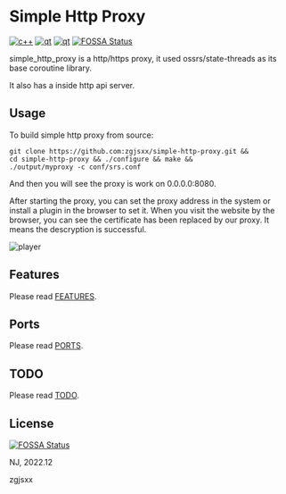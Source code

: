 # Simple Http Proxy
[![c++](https://img.shields.io/static/v1?label=build&message=passing&color=green)](https://www.python.org/)
[![qt](https://img.shields.io/static/v1?label=statethread&message=1.9&color=blue)](https://www.python.org/)
[![qt](https://img.shields.io/static/v1?label=openssl&message=1.1.1l&color=blue)](https://www.python.org/)
[![FOSSA Status](https://app.fossa.com/api/projects/git%2Bgithub.com%2Fzgjsxx%2Fsimple-http-proxy.svg?type=shield)](https://app.fossa.com/projects/git%2Bgithub.com%2Fzgjsxx%2Fsimple-http-proxy?ref=badge_shield)

simple_http_proxy is a http/https proxy, it used ossrs/state-threads as its base coroutine library.

It also has a inside http api server.

## Usage
To build simple http proxy from source:

```shell
git clone https://github.com:zgjsxx/simple-http-proxy.git &&
cd simple-http-proxy && ./configure && make &&
./output/myproxy -c conf/srs.conf
```

And then you will see the proxy is work on 0.0.0.0:8080.

After starting the proxy, you can set the proxy address in the system or install a plugin in the browser to set it.
When you visit the website by the browser, you can see the certificate has been replaced by our proxy. It means the descryption is successful.

![player](doc/img/img1.png)

## Features

Please read [FEATURES](doc/features.md).

## Ports

Please read [PORTS](doc/resources.md#ports).

## TODO

Please read [TODO](doc/todo.md).


## License
[![FOSSA Status](https://app.fossa.com/api/projects/git%2Bgithub.com%2Fzgjsxx%2Fsimple-http-proxy.svg?type=large)](https://app.fossa.com/projects/git%2Bgithub.com%2Fzgjsxx%2Fsimple-http-proxy?ref=badge_large)


NJ, 2022.12

zgjsxx
